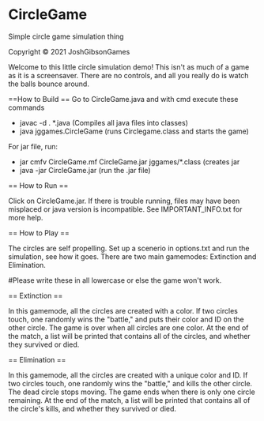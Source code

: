 # CircleGame
Simple circle game simulation thing


Copyright © 2021 JoshGibsonGames

Welcome to this little circle simulation demo! This isn't as much of a game as it is a screensaver. There are no controls, and all you really
do is watch the balls bounce around.

==How to Build ==
Go to CircleGame.java and with cmd execute these commands

- javac -d . *.java (Compiles all java files into classes)
- java jggames.CircleGame (runs Circlegame.class and starts the game)

For jar file, run:
- jar cmfv CircleGame.mf  CircleGame.jar jggames/*.class (creates jar
- java -jar CircleGame.jar (run the .jar file)


== How to Run ==

Click on CircleGame.jar. If there is trouble running, files may have been misplaced or java version is incompatible. See IMPORTANT_INFO.txt for more help.


== How to Play ==

The circles are self propelling. Set up a scenerio in options.txt and run the simulation, see how it goes. There are two main gamemodes:
Extinction and Elimination.

#Please write these in all lowercase or else the game won't work.


== Extinction ==

In this gamemode, all the circles are created with a color. If two circles touch, one randomly wins the "battle," and puts their color and ID on the other circle.
The game is over when all circles are one color. At the end of the match, a list will be printed that contains all of
the circles, and whether they survived or died.


== Elimination ==

In this gamemode, all the circles are created with a unique color and ID. If two circles touch, one randomly wins the "battle," and kills the other circle. 
The dead circle stops moving. The game ends when there is only one circle remaining. At the end of the match, a list will be printed that contains all of
the circle's kills, and whether they survived or died.



